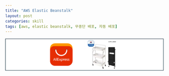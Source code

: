 ```yaml
---
title: "AWS Elastic Beanstalk"
layout: post
categories: skill
tags: [aws, elastic beanstalk, 무중단 배포, 자동 배포]
---
```


![](../image/aliexpress/al_cart.png)


